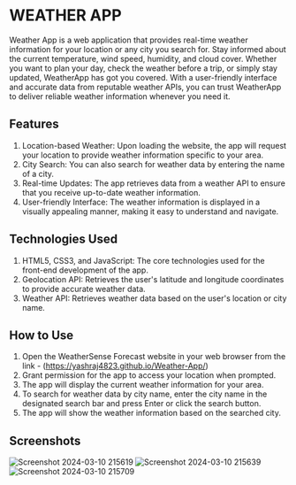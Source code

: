 # WEATHER APP
Weather App is a web application that provides real-time weather information for your location or any city you search for. Stay informed about the current temperature, wind speed, humidity, and cloud cover. Whether you want to plan your day, check the weather before a trip, or simply stay updated, WeatherApp has got you covered. With a user-friendly interface and accurate data from reputable weather APIs, you can trust WeatherApp to deliver reliable weather information whenever you need it.

## Features
1. Location-based Weather: Upon loading the website, the app will request your location to provide weather information specific to your area.<br>
2. City Search: You can also search for weather data by entering the name of a city.<br>
3. Real-time Updates: The app retrieves data from a weather API to ensure that you receive up-to-date weather information.<br>
4. User-friendly Interface: The weather information is displayed in a visually appealing manner, making it easy to understand and navigate.<br>

## Technologies Used
1. HTML5, CSS3, and JavaScript: The core technologies used for the front-end development of the app.<br>
2. Geolocation API: Retrieves the user's latitude and longitude coordinates to provide accurate weather data.<br>
3. Weather API: Retrieves weather data based on the user's location or city name.<br>

## How to Use
1. Open the WeatherSense Forecast website in your web browser from the link - (https://yashraj4823.github.io/Weather-App/)<br>
2. Grant permission for the app to access your location when prompted.<br>
3. The app will display the current weather information for your area.<br>
4. To search for weather data by city name, enter the city name in the designated search bar and press Enter or click the search button.<br>
5. The app will show the weather information based on the searched city.<br>

## Screenshots
![Screenshot 2024-03-10 215619](https://github.com/yashraj4823/Weather-App/assets/115372664/750b61c5-8d11-4234-89b9-6a3484fdbc59)
![Screenshot 2024-03-10 215639](https://github.com/yashraj4823/Weather-App/assets/115372664/8b264300-a3c4-437b-bda1-e6dba09975fa)
![Screenshot 2024-03-10 215709](https://github.com/yashraj4823/Weather-App/assets/115372664/fc9f89c2-3fff-472f-a55b-ff715abd0db2)
